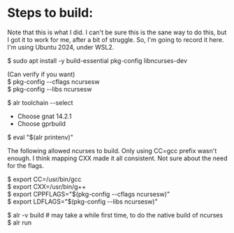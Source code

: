 # Steps to build:

Note that this is what I did. I can't be sure this is the sane way to do this, but I got it to work for me, after a bit of struggle. So, I'm going to record it here. I'm using Ubuntu 2024, under WSL2.

$ sudo apt install -y build-essential pkg-config libncurses-dev

(Can verify if you want)  
$ pkg-config --cflags ncursesw  
$ pkg-config --libs ncursesw  

$ alr toolchain --select  
- Choose gnat 14.2.1
- Choose gprbuild <highest supported>

$ eval "$(alr printenv)"

The following allowed ncurses to build. Only using CC=gcc prefix wasn't enough. I think mapping CXX made it all consistent. Not sure about the need for the flags.

$ export CC=/usr/bin/gcc  
$ export CXX=/usr/bin/g++  
$ export CPPFLAGS="$(pkg-config --cflags ncursesw)"  
$ export LDFLAGS="$(pkg-config --libs ncursesw)"  


$ alr -v build    # may take a while first time, to do the native build of ncurses  
$ alr run  
